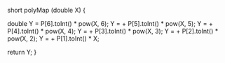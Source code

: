 short polyMap (double X) {

double Y = P[6].toInt() * pow(X, 6);
 Y = + P[5].toInt() * pow(X, 5);
 Y = + P[4].toInt() * pow(X, 4);
 Y = + P[3].toInt() * pow(X, 3);
 Y = + P[2].toInt() * pow(X, 2);
 Y = + P[1].toInt() * X;

  return Y;
}
